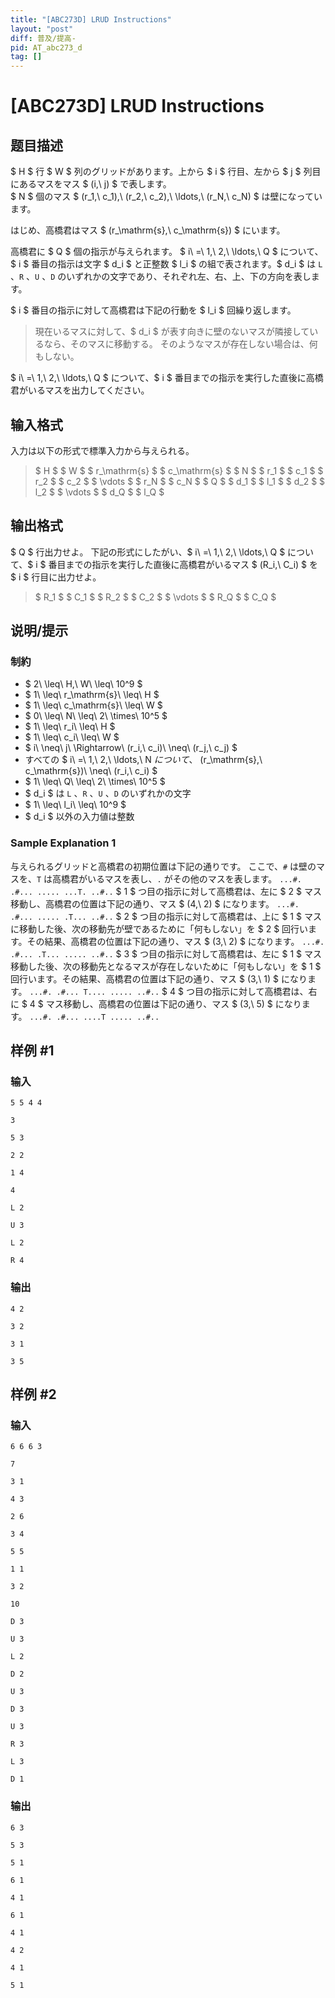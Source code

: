```yaml
---
title: "[ABC273D] LRUD Instructions"
layout: "post"
diff: 普及/提高-
pid: AT_abc273_d
tag: []
---
```


# [ABC273D] LRUD Instructions

## 题目描述

[problemUrl]: https://atcoder.jp/contests/abc273/tasks/abc273_d

$ H $ 行 $ W $ 列のグリッドがあります。上から $ i $ 行目、左から $ j $ 列目にあるマスをマス $ (i,\ j) $ で表します。  
 $ N $ 個のマス $ (r_1,\ c_1),\ (r_2,\ c_2),\ \ldots,\ (r_N,\ c_N) $ は壁になっています。

はじめ、高橋君はマス $ (r_\mathrm{s},\ c_\mathrm{s}) $ にいます。

高橋君に $ Q $ 個の指示が与えられます。 $ i\ =\ 1,\ 2,\ \ldots,\ Q $ について、$ i $ 番目の指示は文字 $ d_i $ と正整数 $ l_i $ の組で表されます。$ d_i $ は `L` 、`R` 、`U` 、`D` のいずれかの文字であり、それぞれ左、右、上、下の方向を表します。

$ i $ 番目の指示に対して高橋君は下記の行動を $ l_i $ 回繰り返します。

> 現在いるマスに対して、$ d_i $ が表す向きに壁のないマスが隣接しているなら、そのマスに移動する。 そのようなマスが存在しない場合は、何もしない。

$ i\ =\ 1,\ 2,\ \ldots,\ Q $ について、$ i $ 番目までの指示を実行した直後に高橋君がいるマスを出力してください。

## 输入格式

入力は以下の形式で標準入力から与えられる。

> $ H $ $ W $ $ r_\mathrm{s} $ $ c_\mathrm{s} $ $ N $ $ r_1 $ $ c_1 $ $ r_2 $ $ c_2 $ $ \vdots $ $ r_N $ $ c_N $ $ Q $ $ d_1 $ $ l_1 $ $ d_2 $ $ l_2 $ $ \vdots $ $ d_Q $ $ l_Q $

## 输出格式

$ Q $ 行出力せよ。 下記の形式にしたがい、$ i\ =\ 1,\ 2,\ \ldots,\ Q $ について、$ i $ 番目までの指示を実行した直後に高橋君がいるマス $ (R_i,\ C_i) $ を $ i $ 行目に出力せよ。

> $ R_1 $ $ C_1 $ $ R_2 $ $ C_2 $ $ \vdots $ $ R_Q $ $ C_Q $

## 说明/提示

### 制約

- $ 2\ \leq\ H,\ W\ \leq\ 10^9 $
- $ 1\ \leq\ r_\mathrm{s}\ \leq\ H $
- $ 1\ \leq\ c_\mathrm{s}\ \leq\ W $
- $ 0\ \leq\ N\ \leq\ 2\ \times\ 10^5 $
- $ 1\ \leq\ r_i\ \leq\ H $
- $ 1\ \leq\ c_i\ \leq\ W $
- $ i\ \neq\ j\ \Rightarrow\ (r_i,\ c_i)\ \neq\ (r_j,\ c_j) $
- すべての $ i\ =\ 1,\ 2,\ \ldots,\ N $について、$ (r_\mathrm{s},\ c_\mathrm{s})\ \neq\ (r_i,\ c_i) $
- $ 1\ \leq\ Q\ \leq\ 2\ \times\ 10^5 $
- $ d_i $ は `L` 、`R` 、`U` 、`D` のいずれかの文字
- $ 1\ \leq\ l_i\ \leq\ 10^9 $
- $ d_i $ 以外の入力値は整数

### Sample Explanation 1

与えられるグリッドと高橋君の初期位置は下記の通りです。 ここで、`#` は壁のマスを、`T` は高橋君がいるマスを表し、`.` がその他のマスを表します。 ``` ...#. .#... ..... ...T. ..#.. ``` $ 1 $ つ目の指示に対して高橋君は、左に $ 2 $ マス移動し、高橋君の位置は下記の通り、マス $ (4,\ 2) $ になります。 ``` ...#. .#... ..... .T... ..#.. ``` $ 2 $ つ目の指示に対して高橋君は、上に $ 1 $ マスに移動した後、次の移動先が壁であるために「何もしない」を $ 2 $ 回行います。その結果、高橋君の位置は下記の通り、マス $ (3,\ 2) $ になります。 ``` ...#. .#... .T... ..... ..#.. ``` $ 3 $ つ目の指示に対して高橋君は、左に $ 1 $ マス移動した後、次の移動先となるマスが存在しないために「何もしない」を $ 1 $ 回行います。その結果、高橋君の位置は下記の通り、マス $ (3,\ 1) $ になります。 ``` ...#. .#... T.... ..... ..#.. ``` $ 4 $ つ目の指示に対して高橋君は、右に $ 4 $ マス移動し、高橋君の位置は下記の通り、マス $ (3,\ 5) $ になります。 ``` ...#. .#... ....T ..... ..#.. ```

## 样例 #1

### 输入

```
5 5 4 4
3
5 3
2 2
1 4
4
L 2
U 3
L 2
R 4
```

### 输出

```
4 2
3 2
3 1
3 5
```

## 样例 #2

### 输入

```
6 6 6 3
7
3 1
4 3
2 6
3 4
5 5
1 1
3 2
10
D 3
U 3
L 2
D 2
U 3
D 3
U 3
R 3
L 3
D 1
```

### 输出

```
6 3
5 3
5 1
6 1
4 1
6 1
4 1
4 2
4 1
5 1
```

